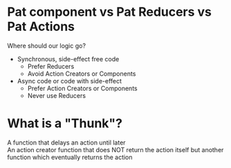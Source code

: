 # Pat component vs Pat Reducers vs Pat Actions

Where should our logic go?

- Synchronous, side-effect free code
  - Prefer Reducers
  - Avoid Action Creators or Components
- Async code or code with side-effect
  - Prefer Action Creators or Components
  - Never use Reducers

# What is a "Thunk"?

A function that delays an action until later  
An action creator function that does NOT return the action itself but another function which eventually returns the action
